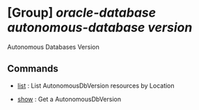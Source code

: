 # [Group] _oracle-database autonomous-database version_

Autonomous Databases Version

## Commands

- [list](/Commands/oracle-database/autonomous-database/version/_list.md)
: List AutonomousDbVersion resources by Location

- [show](/Commands/oracle-database/autonomous-database/version/_show.md)
: Get a AutonomousDbVersion
